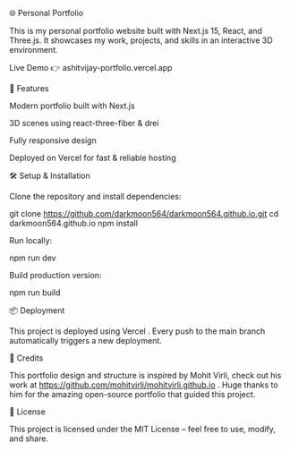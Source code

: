 🌐 Personal Portfolio

This is my personal portfolio website built with Next.js 15, React, and Three.js.
It showcases my work, projects, and skills in an interactive 3D environment.

Live Demo 👉 ashitvijay-portfolio.vercel.app

🚀 Features

Modern portfolio built with Next.js

3D scenes using react-three-fiber & drei

Fully responsive design

Deployed on Vercel for fast & reliable hosting

🛠️ Setup & Installation

Clone the repository and install dependencies:

git clone https://github.com/darkmoon564/darkmoon564.github.io.git
cd darkmoon564.github.io
npm install


Run locally:

npm run dev


Build production version:

npm run build

📦 Deployment

This project is deployed using Vercel
.
Every push to the main branch automatically triggers a new deployment.

🙌 Credits

This portfolio design and structure is inspired by Mohit Virli, check out his work at https://github.com/mohitvirli/mohitvirli.github.io
.
Huge thanks to him for the amazing open-source portfolio that guided this project.

📄 License

This project is licensed under the MIT License – feel free to use, modify, and share.
